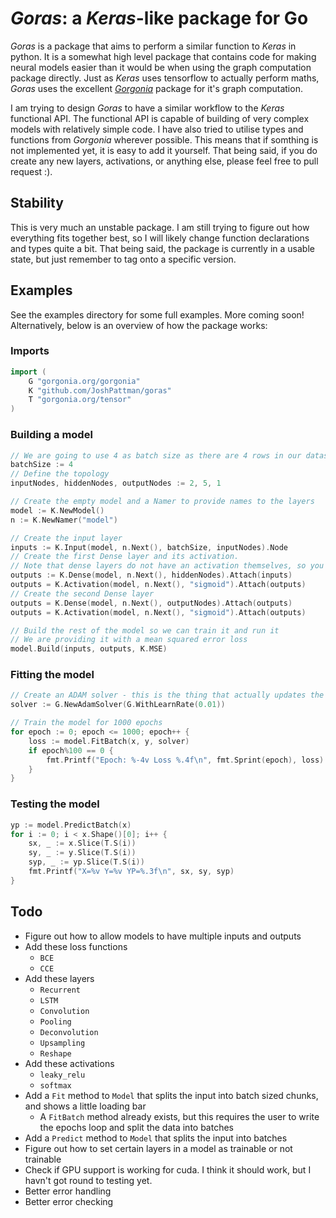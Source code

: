 # _Goras_: a _Keras_-like package for Go
_Goras_ is a package that aims to perform a similar function to _Keras_ in python. It is a somewhat high level package that contains code for making neural models easier than it would be when using the graph computation package directly. Just as _Keras_ uses tensorflow to actually perform maths, _Goras_ uses the excellent [_Gorgonia_](https://gorgonia.org) package for it's graph computation.

I am trying to design _Goras_ to have a similar workflow to the _Keras_ functional API. The functional API is capable of building of very complex models with relatively simple code. I have also tried to utilise types and functions from _Gorgonia_ wherever possible. This means that if somthing is not implemented yet, it is easy to add it yourself. That being said, if you do create any new layers, activations, or anything else, please feel free to pull request :).

## Stability
This is very much an unstable package. I am still trying to figure out how everything fits together best, so I will likely change function declarations and types quite a bit. That being said, the package is currently in a usable state, but just remember to tag onto a specific version.

## Examples
See the examples directory for some full examples. More coming soon! Alternatively, below is an overview of how the package works:

### Imports
```go
import (
	G "gorgonia.org/gorgonia"
	K "github.com/JoshPattman/goras"
	T "gorgonia.org/tensor"
)
```

### Building a model
```go
// We are going to use 4 as batch size as there are 4 rows in our dataset
batchSize := 4
// Define the topology
inputNodes, hiddenNodes, outputNodes := 2, 5, 1

// Create the empty model and a Namer to provide names to the layers
model := K.NewModel()
n := K.NewNamer("model")

// Create the input layer
inputs := K.Input(model, n.Next(), batchSize, inputNodes).Node
// Create the first Dense layer and its activation.
// Note that dense layers do not have an activation themselves, so you have to add one manually after
outputs := K.Dense(model, n.Next(), hiddenNodes).Attach(inputs)
outputs = K.Activation(model, n.Next(), "sigmoid").Attach(outputs)
// Create the second Dense layer
outputs = K.Dense(model, n.Next(), outputNodes).Attach(outputs)
outputs = K.Activation(model, n.Next(), "sigmoid").Attach(outputs)

// Build the rest of the model so we can train it and run it
// We are providing it with a mean squared error loss
model.Build(inputs, outputs, K.MSE)
```

### Fitting the model
```go
// Create an ADAM solver - this is the thing that actually updates the weights
solver := G.NewAdamSolver(G.WithLearnRate(0.01))

// Train the model for 1000 epochs
for epoch := 0; epoch <= 1000; epoch++ {
    loss := model.FitBatch(x, y, solver)
    if epoch%100 == 0 {
        fmt.Printf("Epoch: %-4v Loss %.4f\n", fmt.Sprint(epoch), loss)
    }
}
```

### Testing the model
```go
yp := model.PredictBatch(x)
for i := 0; i < x.Shape()[0]; i++ {
    sx, _ := x.Slice(T.S(i))
    sy, _ := y.Slice(T.S(i))
    syp, _ := yp.Slice(T.S(i))
    fmt.Printf("X=%v Y=%v YP=%.3f\n", sx, sy, syp)
}
```

## Todo
- Figure out how to allow models to have multiple inputs and outputs
- Add these loss functions
  - `BCE`
  - `CCE`
- Add these layers
  - `Recurrent`
  - `LSTM`
  - `Convolution`
  - `Pooling`
  - `Deconvolution`
  - `Upsampling`
  - `Reshape`
- Add these activations
  - `leaky_relu`
  - `softmax`
- Add a `Fit` method to `Model` that splits the input into batch sized chunks, and shows a little loading bar
  - A `FitBatch` method already exists, but this requires the user to write the epochs loop and split the data into batches
- Add a `Predict` method to `Model` that splits the input into batches
- Figure out how to set certain layers in a model as trainable or not trainable
- Check if GPU support is working for cuda. I think it should work, but I havn't got round to testing yet.
- Better error handling
- Better error checking